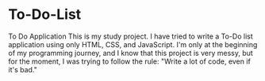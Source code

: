# To-Do-List
To Do Application
This is my study project. I have tried to write a To-Do list application using only HTML, CSS, and JavaScript. I'm only at the beginning of my programming journey, and I know that this project is very messy, but for the moment, I was trying to follow the rule: "Write a lot of code, even if it's bad."
